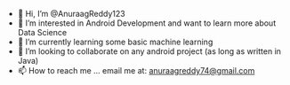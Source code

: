 - 👋 Hi, I’m @AnuraagReddy123
- 👀 I’m interested in Android Development and want to learn more about Data Science
- 🌱 I’m currently learning some basic machine learning
- 💞️ I’m looking to collaborate on any android project (as long as written in Java) 
- 📫 How to reach me ... email me at: anuraagreddy74@gmail.com

<!---
AnuraagReddy123/AnuraagReddy123 is a ✨ special ✨ repository because its `README.md` (this file) appears on your GitHub profile.
You can click the Preview link to take a look at your changes.
--->
